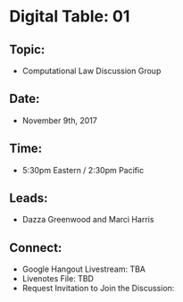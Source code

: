 # Digital Table: 01 

## Topic: 
* Computational Law Discussion Group

## Date: 
* November 9th, 2017 

## Time: 
* 5:30pm Eastern / 2:30pm Pacific

## Leads: 
* Dazza Greenwood and Marci Harris 

## Connect:

* Google Hangout Livestream: TBA
* Livenotes File: TBD 
* Request Invitation to Join the Discussion: 

